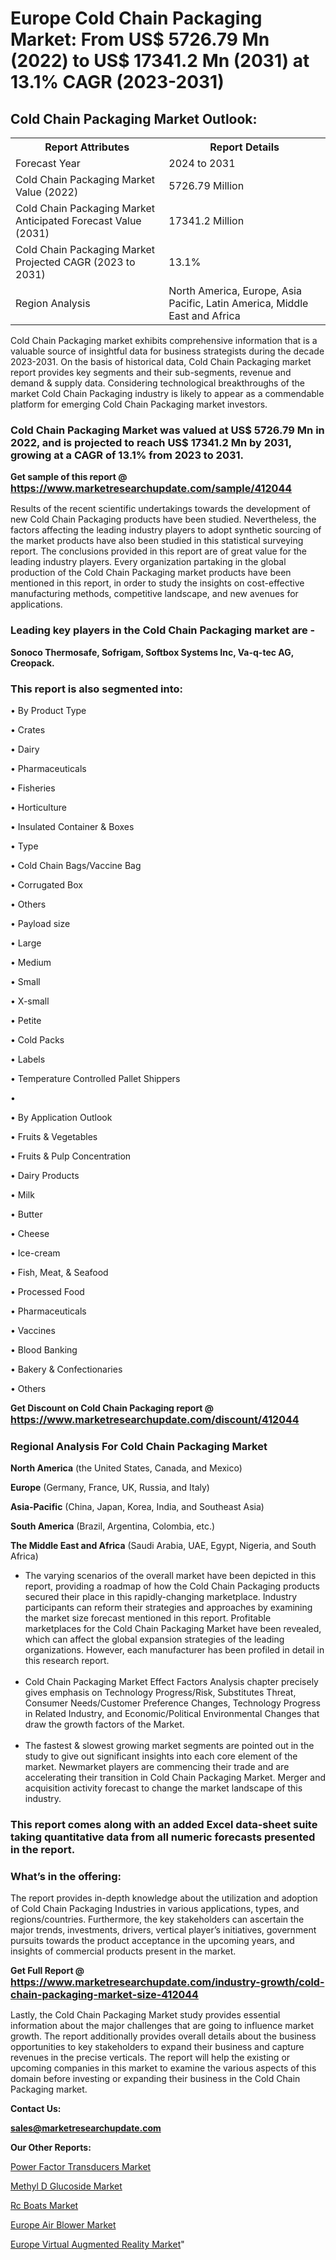 # Europe Cold Chain Packaging Market: From US$ 5726.79 Mn (2022) to US$ 17341.2 Mn (2031) at 13.1% CAGR (2023-2031)

<html>
<body>

<h2>Cold Chain Packaging Market Outlook:</h2>

<table>
  <tr>
    <th>Report Attributes</th>
    <th>Report Details</th>
  </tr>
  <tr>
    <td>Forecast Year</td>
    <td>2024 to 2031</td>
  </tr>
  <tr>
    <td>Cold Chain Packaging Market Value (2022)</td>
    <td>5726.79 Million</td>
  </tr>
  <tr>
    <td>Cold Chain Packaging Market Anticipated Forecast Value (2031)</td>
    <td>17341.2 Million</td>
  </tr>
  <tr>
    <td>Cold Chain Packaging Market Projected CAGR (2023 to 2031)</td>
    <td>13.1%</td>
  </tr>
  <tr>
    <td>Region Analysis</td>
    <td>North America, Europe, Asia Pacific, Latin America, Middle East and Africa</td>
  </tr>
</table>

</body>
</html>

Cold Chain Packaging market exhibits comprehensive information that is a valuable source of insightful data for business strategists during the decade 2023-2031. On the basis of historical data, Cold Chain Packaging market report provides key segments and their sub-segments, revenue and demand &amp; supply data. Considering technological breakthroughs of the market Cold Chain Packaging industry is likely to appear as a commendable platform for emerging Cold Chain Packaging market investors.

<strong><h3>Cold Chain Packaging Market was valued at US$ 5726.79 Mn in 2022, and is projected to reach US$ 17341.2 Mn by 2031, growing at a CAGR of 13.1% from 2023 to 2031.</h3></strong>

<strong>Get sample of this report @ <a href=https://www.marketresearchupdate.com/sample/412044><font size=3 color=#0000ff>https://www.marketresearchupdate.com/sample/412044</font></a></strong>

Results of the recent scientific undertakings towards the development of new Cold Chain Packaging products have been studied. Nevertheless, the factors affecting the leading industry players to adopt synthetic sourcing of the market products have also been studied in this statistical surveying report. The conclusions provided in this report are of great value for the leading industry players. Every organization partaking in the global production of the Cold Chain Packaging market products have been mentioned in this report, in order to study the insights on cost-effective manufacturing methods, competitive landscape, and new avenues for applications.

<strong><h3>Leading key players in the Cold Chain Packaging market are -</h3></strong>

<strong>Sonoco Thermosafe, Sofrigam, Softbox Systems Inc, Va-q-tec AG, Creopack.</strong>

<strong><h3>This report is also segmented into:</h3></strong>

• By Product Type 

• Crates

• Dairy

• Pharmaceuticals

• Fisheries

• Horticulture

• Insulated Container & Boxes

• Type

• Cold Chain Bags/Vaccine Bag

• Corrugated Box

• Others

• Payload size

• Large

• Medium

• Small

• X-small

• Petite

• Cold Packs

• Labels

• Temperature Controlled Pallet Shippers

• 

• By Application Outlook

• Fruits & Vegetables

• Fruits & Pulp Concentration

• Dairy Products

• Milk

• Butter

• Cheese

• Ice-cream

• Fish, Meat, & Seafood

• Processed Food

• Pharmaceuticals

• Vaccines

• Blood Banking

• Bakery & Confectionaries

• Others

<strong>Get Discount on Cold Chain Packaging report @ <a href=https://www.marketresearchupdate.com/discount/412044><font size=3 color=#0000ff>https://www.marketresearchupdate.com/discount/412044</font></a></strong>

<strong><h3>Regional Analysis For Cold Chain Packaging Market</h3></strong>

<strong>North America</strong> (the United States, Canada, and Mexico)

<strong>Europe</strong> (Germany, France, UK, Russia, and Italy)

<strong>Asia-Pacific</strong> (China, Japan, Korea, India, and Southeast Asia)

<strong>South America</strong> (Brazil, Argentina, Colombia, etc.)

<strong>The Middle East and Africa</strong> (Saudi Arabia, UAE, Egypt, Nigeria, and South Africa)

<ul>
  <li>The varying scenarios of the overall market have been depicted in this report, providing a roadmap of how the Cold Chain Packaging products secured their place in this rapidly-changing marketplace. Industry participants can reform their strategies and approaches by examining the market size forecast mentioned in this report. Profitable marketplaces for the Cold Chain Packaging Market have been revealed, which can affect the global expansion strategies of the leading organizations. However, each manufacturer has been profiled in detail in this research report.</li><br>
  <li>Cold Chain Packaging Market Effect Factors Analysis chapter precisely gives emphasis on Technology Progress/Risk, Substitutes Threat, Consumer Needs/Customer Preference Changes, Technology Progress in Related Industry, and Economic/Political Environmental Changes that draw the growth factors of the Market.</li><br>
  <li>The fastest &amp; slowest growing market segments are pointed out in the study to give out significant insights into each core element of the market. Newmarket players are commencing their trade and are accelerating their transition in Cold Chain Packaging Market. Merger and acquisition activity forecast to change the market landscape of this industry.</li>
</ul>
<strong><h3>This report comes along with an added Excel data-sheet suite taking quantitative data from all numeric forecasts presented in the report.</h3></strong>

<strong><h3>What’s in the offering:</h3></strong> The report provides in-depth knowledge about the utilization and adoption of Cold Chain Packaging Industries in various applications, types, and regions/countries. Furthermore, the key stakeholders can ascertain the major trends, investments, drivers, vertical player’s initiatives, government pursuits towards the product acceptance in the upcoming years, and insights of commercial products present in the market.

<strong>Get Full Report @ <a href=https://www.marketresearchupdate.com/industry-growth/cold-chain-packaging-market-size-412044><font size=3 color=#0000ff>https://www.marketresearchupdate.com/industry-growth/cold-chain-packaging-market-size-412044</font></a></strong>

Lastly, the Cold Chain Packaging Market study provides essential information about the major challenges that are going to influence market growth. The report additionally provides overall details about the business opportunities to key stakeholders to expand their business and capture revenues in the precise verticals. The report will help the existing or upcoming companies in this market to examine the various aspects of this domain before investing or expanding their business in the Cold Chain Packaging market.

<strong>Contact Us:</strong>

<strong>sales@marketresearchupdate.com</strong>

<strong>Our Other Reports:</strong>

<a href=https://www.linkedin.com/pulse/power-factor-transducers-market-analyzing-latest-developments>Power Factor Transducers Market</a>

<a href=https://www.linkedin.com/pulse/methyl-d-glucoside-market-witness-huge-growth-2027-size>Methyl D Glucoside Market</a>

<a href=https://www.linkedin.com/pulse/rc-boats-market-report-2023-top-company>Rc Boats Market</a>

<a href=https://www.linkedin.com/pulse/europe-air-blower-market-growth-possibilities>Europe Air Blower Market</a>

<a href=https://www.linkedin.com/pulse/europe-virtual-augmented-reality-market-size>Europe Virtual Augmented Reality Market</a>"

